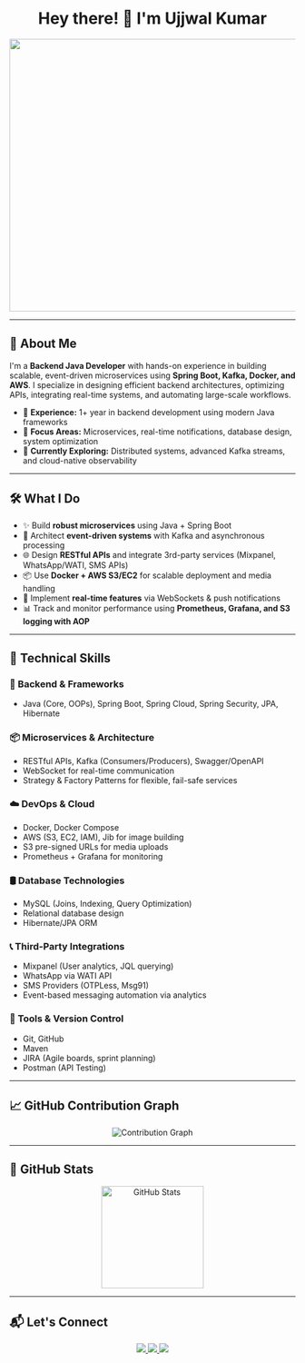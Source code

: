 <h1 align="center">Hey there! 👋 I'm Ujjwal Kumar</h1>

<p align="center">
  <img src="https://miro.medium.com/v2/resize:fit:1400/0*9XI4DHbHZoGzMVfD.gif" width="1280" height="480" alt="Backend Developer Coding">
</p>

---

## 🚀 About Me  

I'm a **Backend Java Developer** with hands-on experience in building scalable, event-driven microservices using **Spring Boot, Kafka, Docker, and AWS**. I specialize in designing efficient backend architectures, optimizing APIs, integrating real-time systems, and automating large-scale workflows.

- 🔹 **Experience:** 1+ year in backend development using modern Java frameworks  
- 🔹 **Focus Areas:** Microservices, real-time notifications, database design, system optimization  
- 🔹 **Currently Exploring:** Distributed systems, advanced Kafka streams, and cloud-native observability

---

## 🛠️ What I Do  

- ✨ Build **robust microservices** using Java + Spring Boot  
- 🧩 Architect **event-driven systems** with Kafka and asynchronous processing  
- 🌐 Design **RESTful APIs** and integrate 3rd-party services (Mixpanel, WhatsApp/WATI, SMS APIs)  
- 📦 Use **Docker + AWS S3/EC2** for scalable deployment and media handling  
- 🧠 Implement **real-time features** via WebSockets & push notifications  
- 📊 Track and monitor performance using **Prometheus, Grafana, and S3 logging with AOP**

---

## 💼 Technical Skills  

### 🧱 Backend & Frameworks  
- Java (Core, OOPs), Spring Boot, Spring Cloud, Spring Security, JPA, Hibernate  

### 📦 Microservices & Architecture  
- RESTful APIs, Kafka (Consumers/Producers), Swagger/OpenAPI  
- WebSocket for real-time communication  
- Strategy & Factory Patterns for flexible, fail-safe services  

### ☁️ DevOps & Cloud  
- Docker, Docker Compose  
- AWS (S3, EC2, IAM), Jib for image building  
- S3 pre-signed URLs for media uploads  
- Prometheus + Grafana for monitoring  

### 🛢️ Database Technologies  
- MySQL (Joins, Indexing, Query Optimization)  
- Relational database design  
- Hibernate/JPA ORM  

### 📞 Third-Party Integrations  
- Mixpanel (User analytics, JQL querying)  
- WhatsApp via WATI API  
- SMS Providers (OTPLess, Msg91)  
- Event-based messaging automation via analytics  

### 🔧 Tools & Version Control  
- Git, GitHub  
- Maven  
- JIRA (Agile boards, sprint planning)  
- Postman (API Testing)

---

## 📈 GitHub Contribution Graph  

<p align="center">
  <img src="https://github-readme-activity-graph.vercel.app/graph?username=ujjwalsnoodifyy&theme=react-dark&hide_border=true&area=true" alt="Contribution Graph">
</p>

---

## 📌 GitHub Stats  

<p align="center">
  <img src="https://github-readme-streak-stats.herokuapp.com/?user=ujjwalsnoodifyy&theme=radical&hide_border=true" height="180" alt="GitHub Stats">
</p>

---

## 📬 Let's Connect  

<p align="center">
  <a href="https://www.linkedin.com/in/ujjwal-kumar-techie" target="_blank">
    <img src="https://img.shields.io/badge/LinkedIn-0077B5?style=for-the-badge&logo=linkedin&logoColor=white">
  </a>
  <a href="mailto:uk47kumar@gmail.com" target="_blank">
    <img src="https://img.shields.io/badge/Email-D14836?style=for-the-badge&logo=gmail&logoColor=white">
  </a>
  <a href="https://github.com/uk47kumar" target="_blank">
    <img src="https://img.shields.io/badge/GitHub-100000?style=for-the-badge&logo=github&logoColor=white">
  </a>
</p>

